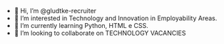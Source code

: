 - 👋 Hi, I’m @gludtke-recruiter
- 👀 I’m interested in Technology and Innovation in Employability Areas.
- 🌱 I’m currently learning Python, HTML e CSS. 
- 💞️ I’m looking to collaborate on TECHNOLOGY VACANCIES

<!---
gludtke-recruiter/gludtke-recruiter is a ✨ special ✨ repository because its `README.md` (this file) appears on your GitHub profile.
You can click the Preview link to take a look at your changes.
--->
